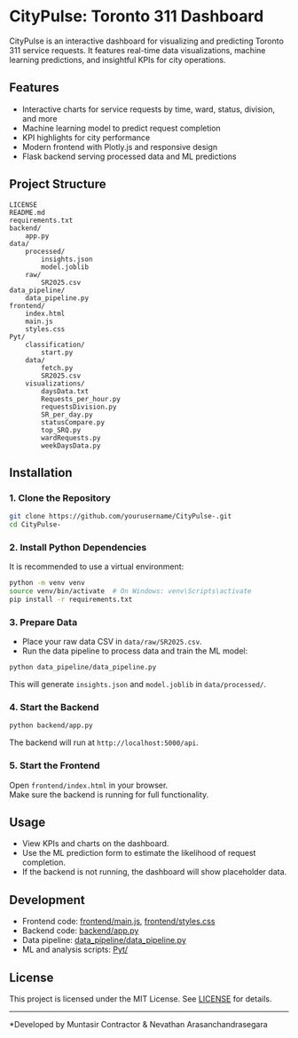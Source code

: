 # CityPulse: Toronto 311 Dashboard

CityPulse is an interactive dashboard for visualizing and predicting Toronto 311 service requests. It features real-time data visualizations, machine learning predictions, and insightful KPIs for city operations.

## Features

- Interactive charts for service requests by time, ward, status, division, and more
- Machine learning model to predict request completion
- KPI highlights for city performance
- Modern frontend with Plotly.js and responsive design
- Flask backend serving processed data and ML predictions

## Project Structure

```
LICENSE
README.md
requirements.txt
backend/
    app.py
data/
    processed/
        insights.json
        model.joblib
    raw/
        SR2025.csv
data_pipeline/
    data_pipeline.py
frontend/
    index.html
    main.js
    styles.css
Pyt/
    classification/
        start.py
    data/
        fetch.py
        SR2025.csv
    visualizations/
        daysData.txt
        Requests_per_hour.py
        requestsDivision.py
        SR_per_day.py
        statusCompare.py
        top_SRQ.py
        wardRequests.py
        weekDaysData.py
```

## Installation

### 1. Clone the Repository

```sh
git clone https://github.com/yourusername/CityPulse-.git
cd CityPulse-
```

### 2. Install Python Dependencies

It is recommended to use a virtual environment:

```sh
python -m venv venv
source venv/bin/activate  # On Windows: venv\Scripts\activate
pip install -r requirements.txt
```

### 3. Prepare Data

- Place your raw data CSV in `data/raw/SR2025.csv`.
- Run the data pipeline to process data and train the ML model:

```sh
python data_pipeline/data_pipeline.py
```

This will generate `insights.json` and `model.joblib` in `data/processed/`.

### 4. Start the Backend

```sh
python backend/app.py
```

The backend will run at `http://localhost:5000/api`.

### 5. Start the Frontend

Open `frontend/index.html` in your browser.  
Make sure the backend is running for full functionality.

## Usage

- View KPIs and charts on the dashboard.
- Use the ML prediction form to estimate the likelihood of request completion.
- If the backend is not running, the dashboard will show placeholder data.

## Development

- Frontend code: [frontend/main.js](frontend/main.js), [frontend/styles.css](frontend/styles.css)
- Backend code: [backend/app.py](backend/app.py)
- Data pipeline: [data_pipeline/data_pipeline.py](data_pipeline/data_pipeline.py)
- ML and analysis scripts: [Pyt/](Pyt/)

## License

This project is licensed under the MIT License. See [LICENSE](LICENSE) for details.

---

*Developed by Muntasir Contractor & Nevathan Arasanchandrasegara
